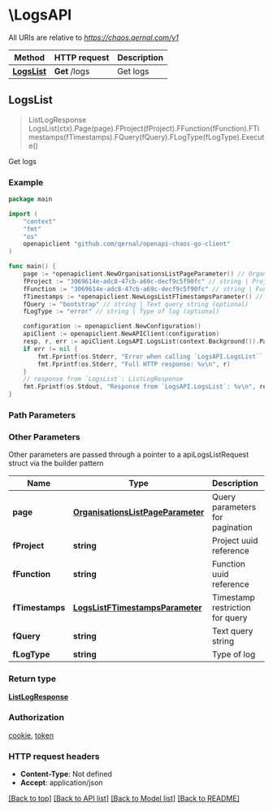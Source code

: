 # \LogsAPI

All URIs are relative to *https://chaos.qernal.com/v1*

Method | HTTP request | Description
------------- | ------------- | -------------
[**LogsList**](LogsAPI.md#LogsList) | **Get** /logs | Get logs



## LogsList

> ListLogResponse LogsList(ctx).Page(page).FProject(fProject).FFunction(fFunction).FTimestamps(fTimestamps).FQuery(fQuery).FLogType(fLogType).Execute()

Get logs



### Example

```go
package main

import (
	"context"
	"fmt"
	"os"
	openapiclient "github.com/qernal/openapi-chaos-go-client"
)

func main() {
	page := *openapiclient.NewOrganisationsListPageParameter() // OrganisationsListPageParameter | Query parameters for pagination (optional)
	fProject := "3069614e-adc8-47cb-a69c-decf9c5f90fc" // string | Project uuid reference (optional)
	fFunction := "3069614e-adc8-47cb-a69c-decf9c5f90fc" // string | Function uuid reference (optional)
	fTimestamps := *openapiclient.NewLogsListFTimestampsParameter() // LogsListFTimestampsParameter | Timestamp restriction for query (optional)
	fQuery := "bootstrap" // string | Text query string (optional)
	fLogType := "error" // string | Type of log (optional)

	configuration := openapiclient.NewConfiguration()
	apiClient := openapiclient.NewAPIClient(configuration)
	resp, r, err := apiClient.LogsAPI.LogsList(context.Background()).Page(page).FProject(fProject).FFunction(fFunction).FTimestamps(fTimestamps).FQuery(fQuery).FLogType(fLogType).Execute()
	if err != nil {
		fmt.Fprintf(os.Stderr, "Error when calling `LogsAPI.LogsList``: %v\n", err)
		fmt.Fprintf(os.Stderr, "Full HTTP response: %v\n", r)
	}
	// response from `LogsList`: ListLogResponse
	fmt.Fprintf(os.Stdout, "Response from `LogsAPI.LogsList`: %v\n", resp)
}
```

### Path Parameters



### Other Parameters

Other parameters are passed through a pointer to a apiLogsListRequest struct via the builder pattern


Name | Type | Description  | Notes
------------- | ------------- | ------------- | -------------
 **page** | [**OrganisationsListPageParameter**](OrganisationsListPageParameter.md) | Query parameters for pagination | 
 **fProject** | **string** | Project uuid reference | 
 **fFunction** | **string** | Function uuid reference | 
 **fTimestamps** | [**LogsListFTimestampsParameter**](LogsListFTimestampsParameter.md) | Timestamp restriction for query | 
 **fQuery** | **string** | Text query string | 
 **fLogType** | **string** | Type of log | 

### Return type

[**ListLogResponse**](ListLogResponse.md)

### Authorization

[cookie](../README.md#cookie), [token](../README.md#token)

### HTTP request headers

- **Content-Type**: Not defined
- **Accept**: application/json

[[Back to top]](#) [[Back to API list]](../README.md#documentation-for-api-endpoints)
[[Back to Model list]](../README.md#documentation-for-models)
[[Back to README]](../README.md)

